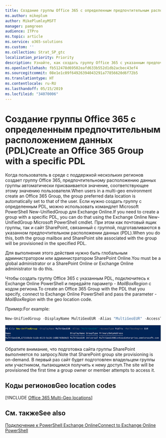 ```yaml
---
title: Создание группы Office 365 с определенным предпочтительным расположением данных (PDL)
ms.author: mikeplum
author: MikePlumleyMSFT
manager: pamgreen
audience: ITPro
ms.topic: article
ms.service: o365-solutions
ms.custom: ''
ms.collection: Strat_SP_gtc
localization_priority: Priority
description: Узнайте, как создать группу Office 365 с указанным предпочтительным расположением данных в среде с поддержкой нескольких регионов.
ms.openlocfilehash: fb512478d69502eafd633b552d1db2acbec43ef4
ms.sourcegitcommit: 08e1e1c09f64926394043291a77856620d6f72b5
ms.translationtype: HT
ms.contentlocale: ru-RU
ms.lasthandoff: 05/15/2019
ms.locfileid: "34070006"
---
```

# <a name="create-an-office-365-group-with-a-specific-pdl"></a><span data-ttu-id="a9e81-103">Создание группы Office 365 с определенным предпочтительным расположением данных (PDL)</span><span class="sxs-lookup"><span data-stu-id="a9e81-103">Create an Office 365 Group with a specific PDL</span></span>

<span data-ttu-id="a9e81-104">Когда пользователь в среде с поддержкой нескольких регионов создает группу Office 365, предпочтительному расположению данных группы автоматически присваивается значение, соответствующее этому значению пользователя.</span><span class="sxs-lookup"><span data-stu-id="a9e81-104">When users in a multi-geo environment create an Office 365 Group, the group preferred data location is automatically set to that of the user.</span></span> <span data-ttu-id="a9e81-105">Если нужно создать группу с определенным PDL, можно использовать командлет Microsoft PowerShell New-UnifiedGroup для Exchange Online.</span><span class="sxs-lookup"><span data-stu-id="a9e81-105">If you need to create a group with a specific PDL, you can do that using the Exchange Online New-UnifiedGroup Microsoft PowerShell cmdlet.</span></span> <span data-ttu-id="a9e81-106">При этом как почтовый ящик группы, так и сайт SharePoint, связанный с группой, подготавливаются в указанном предпочтительном расположении данных (PDL).</span><span class="sxs-lookup"><span data-stu-id="a9e81-106">When you do this, both the group mailbox and SharePoint site associated with the group will be provisioned in the specified PDL.</span></span>

<span data-ttu-id="a9e81-107">Для выполнения этого действия нужно быть глобальным администратором или администратором SharePoint Online.</span><span class="sxs-lookup"><span data-stu-id="a9e81-107">You must be a global administrator or a SharePoint Online or Exchange Online administrator to do this.</span></span>

<span data-ttu-id="a9e81-108">Чтобы создать группу Office 365 с указанным PDL, подключитесь к Exchange Online PowerShell и передайте параметр *- MailBoxRegion* с кодом региона.</span><span class="sxs-lookup"><span data-stu-id="a9e81-108">To create an Office 365 Group with the PDL that you specify, connect to Exchange Online PowerShell and pass the parameter *-MailBoxRegion* with the geo location code.</span></span>

<span data-ttu-id="a9e81-109">Пример:</span><span class="sxs-lookup"><span data-stu-id="a9e81-109">For example:</span></span> 

```PowerShell
New-UnifiedGroup -DisplayName MultiGeoEUR -Alias "MultiGeoEUR" -AccessType Public -MailboxRegion EUR 
```

![Снимок экрана: командлет PowerShell New-UnifiedGroup с синтаксисом](media/multi-geo-new-group-with-pdl-powershell.png)

<span data-ttu-id="a9e81-111">Обратите внимание, что подготовка сайта группы SharePoint выполняется по запросу.</span><span class="sxs-lookup"><span data-stu-id="a9e81-111">Note that SharePoint group site provisioning is on-demand.</span></span> <span data-ttu-id="a9e81-112">В первый раз сайт будет подготовлен владельцем группы или участником, пытающимся получить к нему доступ.</span><span class="sxs-lookup"><span data-stu-id="a9e81-112">The site will be provisioned the first time a group owner or member attempts to access it.</span></span>

## <a name="geo-location-codes"></a><span data-ttu-id="a9e81-113">Коды регионов</span><span class="sxs-lookup"><span data-stu-id="a9e81-113">Geo location codes</span></span>

[!INCLUDE [Office 365 Multi-Geo locations](includes/office-365-multi-geo-locations.md)]

## <a name="see-also"></a><span data-ttu-id="a9e81-114">См. также</span><span class="sxs-lookup"><span data-stu-id="a9e81-114">See also</span></span>

[<span data-ttu-id="a9e81-115">Подключение к PowerShell Exchange Online</span><span class="sxs-lookup"><span data-stu-id="a9e81-115">Connect to Exchange Online PowerShell</span></span>](https://docs.microsoft.com/powershell/exchange/exchange-online/connect-to-exchange-online-powershell/connect-to-exchange-online-powershell)